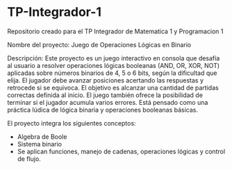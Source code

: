 # TP-Integrador-1
Repositorio creado para el TP Integrador de Matematica 1 y Programacion 1

Nombre del proyecto: Juego de Operaciones Lógicas en Binario

Descripción:
Este proyecto es un juego interactivo en consola que desafía al usuario a resolver operaciones lógicas booleanas (AND, OR, XOR, NOT) aplicadas sobre números binarios de 4, 5 o 6 bits, según la dificultad que elija. 
El jugador debe avanzar posiciones acertando las respuestas y retrocede si se equivoca. El objetivo es alcanzar una cantidad de partidas correctas definida al inicio. 
El juego también ofrece la posibilidad de terminar si el jugador acumula varios errores. Está pensado como una práctica lúdica de lógica binaria y operaciones booleanas básicas.

El proyecto integra los siguientes conceptos:
  * Algebra de Boole
  * Sistema binario
  * Se aplican funciones, manejo de cadenas, operaciones lógicas y control de flujo.
